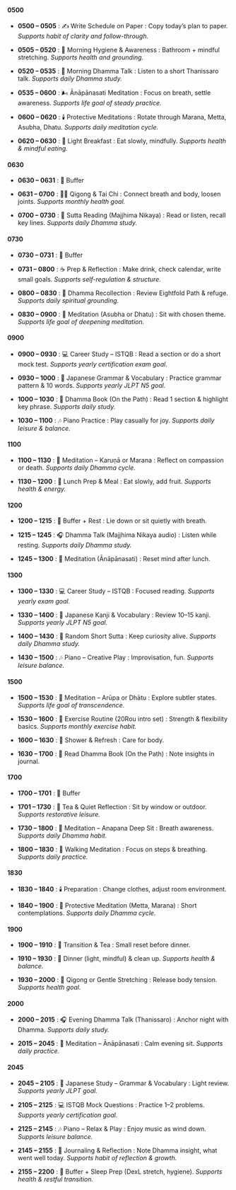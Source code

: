 #### 0500
- **0500 – 0505** : ✍️ Write Schedule on Paper : Copy today’s plan to paper. *Supports habit of clarity and follow-through.*  

- **0505 – 0520** : 🌄 Morning Hygiene & Awareness : Bathroom + mindful stretching. *Supports health and grounding.*  

- **0520 – 0535** : 🌻 Morning Dhamma Talk : Listen to a short Thanissaro talk. *Supports daily Dhamma study.*  

- **0535 – 0600** : 🌬️ Ānāpānasati Meditation : Focus on breath, settle awareness. *Supports life goal of steady practice.*  

- **0600 – 0620** : 🕯️ Protective Meditations : Rotate through Marana, Metta, Asubha, Dhatu. *Supports daily meditation cycle.*  

- **0620 – 0630** : 🍵 Light Breakfast : Eat slowly, mindfully. *Supports health & mindful eating.*  

#### 0630
- **0630 – 0631** : 🌿 Buffer  

- **0631 – 0700** : 🧘‍♂️ Qigong & Tai Chi : Connect breath and body, loosen joints. *Supports monthly health goal.*  

- **0700 – 0730** : 📖 Sutta Reading (Majjhima Nikaya) : Read or listen, recall key lines. *Supports daily Dhamma study.*  

#### 0730
- **0730 – 0731** : 🌿 Buffer  

- **0731 – 0800** : ☕ Prep & Reflection : Make drink, check calendar, write small goals. *Supports self-regulation & structure.*  

- **0800 – 0830** : 🌸 Dhamma Recollection : Review Eightfold Path & refuge. *Supports daily spiritual grounding.*  

- **0830 – 0900** : 🧘 Meditation (Asubha or Dhatu) : Sit with chosen theme. *Supports life goal of deepening meditation.*  

#### 0900
- **0900 – 0930** : 💻 Career Study – ISTQB : Read a section or do a short mock test. *Supports yearly certification exam goal.*  

- **0930 – 1000** : 🎐 Japanese Grammar & Vocabulary : Practice grammar pattern & 10 words. *Supports yearly JLPT N5 goal.*  

- **1000 – 1030** : 📖 Dhamma Book (On the Path) : Read 1 section & highlight key phrase. *Supports daily study.*  

- **1030 – 1100** : 🎶 Piano Practice : Play casually for joy. *Supports daily leisure & balance.*  

#### 1100
- **1100 – 1130** : 🧘 Meditation – Karuṇā or Marana : Reflect on compassion or death. *Supports daily Dhamma cycle.*  

- **1130 – 1200** : 🥗 Lunch Prep & Meal : Eat slowly, add fruit. *Supports health & energy.*  

#### 1200
- **1200 – 1215** : 🌿 Buffer + Rest : Lie down or sit quietly with breath.  

- **1215 – 1245** : 🎧 Dhamma Talk (Majjhima Nikaya audio) : Listen while resting. *Supports daily Dhamma study.*  

- **1245 – 1300** : 🧘 Meditation (Ānāpānasati) : Reset mind after lunch.  

#### 1300
- **1300 – 1330** : 💻 Career Study – ISTQB : Focused reading. *Supports yearly exam goal.*  

- **1330 – 1400** : 🎐 Japanese Kanji & Vocabulary : Review 10–15 kanji. *Supports yearly JLPT N5 goal.*  

- **1400 – 1430** : 📖 Random Short Sutta : Keep curiosity alive. *Supports daily Dhamma study.*  

- **1430 – 1500** : 🎶 Piano – Creative Play : Improvisation, fun. *Supports leisure balance.*  

#### 1500
- **1500 – 1530** : 🧘 Meditation – Arūpa or Dhātu : Explore subtler states. *Supports life goal of transcendence.*  

- **1530 – 1600** : 🏃 Exercise Routine (20Rou intro set) : Strength & flexibility basics. *Supports monthly exercise habit.*  

- **1600 – 1630** : 🌿 Shower & Refresh : Care for body.  

- **1630 – 1700** : 📖 Read Dhamma Book (On the Path) : Note insights in journal.  

#### 1700
- **1700 – 1701** : 🌿 Buffer  

- **1701 – 1730** : 🍵 Tea & Quiet Reflection : Sit by window or outdoor. *Supports restorative leisure.*  

- **1730 – 1800** : 🧘 Meditation – Anapana Deep Sit : Breath awareness. *Supports daily Dhamma habit.*  

- **1800 – 1830** : 🚶 Walking Meditation : Focus on steps & breathing. *Supports daily practice.*  

#### 1830
- **1830 – 1840** : 🕯️ Preparation : Change clothes, adjust room environment.  

- **1840 – 1900** : 🧘 Protective Meditation (Metta, Marana) : Short contemplations. *Supports daily Dhamma cycle.*  

#### 1900
- **1900 – 1910** : 🌿 Transition & Tea : Small reset before dinner.  

- **1910 – 1930** : 🍲 Dinner (light, mindful) & clean up. *Supports health & balance.*  

- **1930 – 2000** : 🌙 Qigong or Gentle Stretching : Release body tension. *Supports health goal.*  

#### 2000
- **2000 – 2015** : 🎧 Evening Dhamma Talk (Thanissaro) : Anchor night with Dhamma. *Supports daily study.*  

- **2015 – 2045** : 🧘 Meditation – Ānāpānasati : Calm evening sit. *Supports daily practice.*  

#### 2045
- **2045 – 2105** : 🎐 Japanese Study – Grammar & Vocabulary : Light review. *Supports yearly JLPT goal.*  

- **2105 – 2125** : 💻 ISTQB Mock Questions : Practice 1–2 problems. *Supports yearly certification goal.*  

- **2125 – 2145** : 🎶 Piano – Relax & Play : Enjoy music as wind down. *Supports leisure balance.*  

- **2145 – 2155** : 📓 Journaling & Reflection : Note Dhamma insight, what went well today. *Supports habit of reflection & growth.*  

- **2155 – 2200** : 🌿 Buffer + Sleep Prep (DexL stretch, hygiene). *Supports health & restful transition.*  
